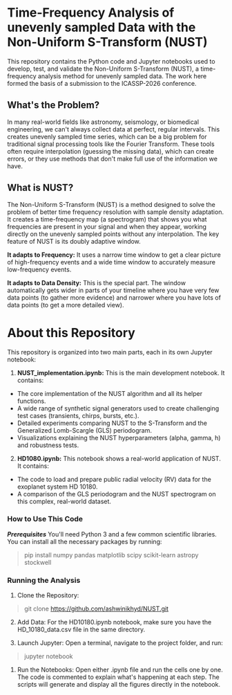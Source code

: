 

# Time-Frequency Analysis of unevenly sampled Data with the Non-Uniform S-Transform (NUST)
This repository contains the Python code and Jupyter notebooks used to develop, test, and validate the Non-Uniform S-Transform (NUST), a time-frequency analysis method for unevenly sampled data. The work here formed the basis of a submission to the ICASSP-2026 conference.

## What's the Problem?
In many real-world fields like astronomy, seismology, or biomedical engineering, we can't always collect data at perfect, regular intervals. This creates unevenly sampled time series, which can be a big problem for traditional signal processing tools like the Fourier Transform. These tools often require interpolation (guessing the missing data), which can create errors, or they use methods that don't make full use of the information we have.

## What is NUST?
The Non-Uniform S-Transform (NUST) is a method designed to solve the problem of better time frequency resolution with sample density adaptation. It creates a time-frequency map (a spectrogram) that shows you what frequencies are present in your signal and when they appear, working directly on the unevenly sampled points without any interpolation. The key feature of NUST is its doubly adaptive window. 

**It adapts to Frequency:** It uses a narrow time window to get a clear picture of high-frequency events and a wide time window to accurately measure low-frequency events.

**It adapts to Data Density:** This is the special part. The window automatically gets wider in parts of your timeline where you have very few data points (to gather more evidence) and narrower where you have lots of data points (to get a more detailed view).

# About this Repository

This repository is organized into two main parts, each in its own Jupyter notebook:

1. **NUST_implementation.ipynb:** This is the main development notebook. It contains:
- The core implementation of the NUST algorithm and all its helper functions.
- A wide range of synthetic signal generators used to create challenging test cases (transients, chirps, bursts, etc.).
- Detailed experiments comparing NUST to the S-Transform and the Generalized Lomb-Scargle (GLS) periodogram.
- Visualizations explaining the NUST hyperparameters (alpha, gamma, h) and robustness tests.

2. **HD1080.ipynb:** This notebook shows a real-world application of NUST. It contains:
- The code to load and prepare public radial velocity (RV) data for the exoplanet system HD 10180.
- A comparison of the GLS periodogram and the NUST spectrogram on this complex, real-world dataset.

### How to Use This Code 
***Prerequisites*** You'll need Python 3 and a few common scientific libraries. You can install all the necessary packages by running:

> pip install numpy pandas matplotlib scipy scikit-learn astropy stockwell

### Running the Analysis
1. Clone the Repository:
> git clone https://github.com/ashwinikhyd/NUST.git

2. Add Data: For the HD10180.ipynb notebook, make sure you have the HD_10180_data.csv file in the same directory.

3. Launch Jupyter: Open a terminal, navigate to the project folder, and run:
> jupyter notebook

1. Run the Notebooks: Open either .ipynb file and run the cells one by one. The code is commented to explain what's happening at each step. The scripts will generate and display all the figures directly in the notebook.

